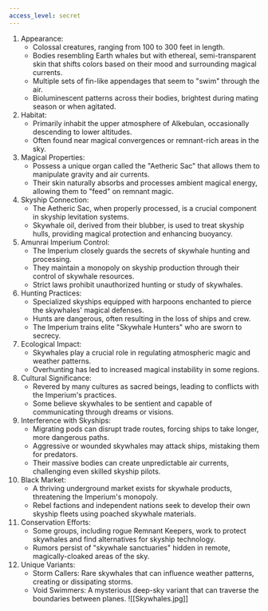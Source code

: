 ```yaml
---
access_level: secret
---
```


1. Appearance:
    - Colossal creatures, ranging from 100 to 300 feet in length.
    - Bodies resembling Earth whales but with ethereal, semi-transparent skin that shifts colors based on their mood and surrounding magical currents.
    - Multiple sets of fin-like appendages that seem to "swim" through the air.
    - Bioluminescent patterns across their bodies, brightest during mating season or when agitated.
2. Habitat:
    - Primarily inhabit the upper atmosphere of Alkebulan, occasionally descending to lower altitudes.
    - Often found near magical convergences or remnant-rich areas in the sky.
3. Magical Properties:
    - Possess a unique organ called the "Aetheric Sac" that allows them to manipulate gravity and air currents.
    - Their skin naturally absorbs and processes ambient magical energy, allowing them to "feed" on remnant magic.
4. Skyship Connection:
    - The Aetheric Sac, when properly processed, is a crucial component in skyship levitation systems.
    - Skywhale oil, derived from their blubber, is used to treat skyship hulls, providing magical protection and enhancing buoyancy.
5. Amunrai Imperium Control:
    - The Imperium closely guards the secrets of skywhale hunting and processing.
    - They maintain a monopoly on skyship production through their control of skywhale resources.
    - Strict laws prohibit unauthorized hunting or study of skywhales.
6. Hunting Practices:
    - Specialized skyships equipped with harpoons enchanted to pierce the skywhales' magical defenses.
    - Hunts are dangerous, often resulting in the loss of ships and crew.
    - The Imperium trains elite "Skywhale Hunters" who are sworn to secrecy.
7. Ecological Impact:
    - Skywhales play a crucial role in regulating atmospheric magic and weather patterns.
    - Overhunting has led to increased magical instability in some regions.
8. Cultural Significance:
    - Revered by many cultures as sacred beings, leading to conflicts with the Imperium's practices.
    - Some believe skywhales to be sentient and capable of communicating through dreams or visions.
9. Interference with Skyships:
    - Migrating pods can disrupt trade routes, forcing ships to take longer, more dangerous paths.
    - Aggressive or wounded skywhales may attack ships, mistaking them for predators.
    - Their massive bodies can create unpredictable air currents, challenging even skilled skyship pilots.
10. Black Market:
    - A thriving underground market exists for skywhale products, threatening the Imperium's monopoly.
    - Rebel factions and independent nations seek to develop their own skyship fleets using poached skywhale materials.
11. Conservation Efforts:
    - Some groups, including rogue Remnant Keepers, work to protect skywhales and find alternatives for skyship technology.
    - Rumors persist of "skywhale sanctuaries" hidden in remote, magically-cloaked areas of the sky.
12. Unique Variants:
    - Storm Callers: Rare skywhales that can influence weather patterns, creating or dissipating storms.
    - Void Swimmers: A mysterious deep-sky variant that can traverse the boundaries between planes.
![[Skywhales.jpg]]